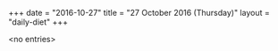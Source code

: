 +++
date = "2016-10-27"
title = "27 October 2016 (Thursday)"
layout = "daily-diet"
+++

\<no entries\>